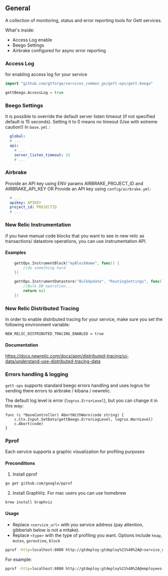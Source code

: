 ## General

A collection of monitoring, status and error reporting tools for Gett services.

What's inside:
* Access Log enable
* Beego Settings
* Airbrake configured for async error reporting

### Access Log
for enabling access log for your service
```go
import "github.com/gtforge/services_common_go/gett-ops/gett-beego"

gettBeego.AccessLog = true

```

### Beego Settings
It is possible to override the default server listen timeout (if not specified default is 15 seconds).
Setting it to 0 means no timeout (Use with extreme caution!)
In `base.yml` :

```yaml
  global:
  # ...
  api:
    # ...
    server_listen_timeout: 15
    # ...
```

### Airbrake
Provide an API key using ENV params AIRBRAKE_PROJECT_ID and AIRBRAKE_API_KEY
OR
Provide an API key using `config/airbrake.yml`:

```yaml
  # ...
  apikey: APIKEY
  project_id: PROJECTID
  # ...
```


### New Relic Instrumentation
if you have manual code blocks that you want to see in new relic as transactions/ datastore operations, you can use instrumentation API.

#### Examples
```go
    gettOps.InstrumentBlock("myBlockName", func() {
    	//do something hard
    })
```

```go
    gettOps.InstrumentDatastore("BulkUpdate", "RoutingSettings", func() error {
    	//Bulk DB operation...
    	return nil
    })
```

### New Relic Distributed Tracing
In order to enable distributed tracing for your service, make sure you set the following environment variable:

`NEW_RELIC_DISTRIBUTED_TRACING_ENABLED = true`

#### Documentation
https://docs.newrelic.com/docs/apm/distributed-tracing/ui-data/understand-use-distributed-tracing-data

### Errors handling & logging
`gett-ops` supports standard beego errors handling and uses logrus for sending there errors to airbrake / kibana / newrelic.

The default log level is error (`logrus.ErrorLevel`), but you can change it in this way:
```
func (c *BaseController) AbortWithWarn(code string) {
	c.Ctx.Input.SetData(gettBeego.ErrorLogLevel, logrus.WarnLevel)
 	c.Abort(code)
}
```

### Pprof
Each service supports a graphic visualization for profiling purposes
#### Preconditions
1. Install pprof
```bash
go get github.com/google/pprof
```
2. Install GraphViz. For mac users you can use homebrew
```bash
brew install Graphviz
```

#### Usage
* Replace `<service_url>` with you service address (pay attention, gibberish below is not a mitake).
* Replace `<type>` with the type of profiling you want. Options include `heap`, `mutex`, `goroutine`, `block`

```bash
pprof -http=localhost:8080 http://gtdeploy:gtdeploy%21%40%2A@<service_url>/debug/pprof/<type> && open http://localhost:8080
```
For example:
```bash
pprof -http=localhost:8080 http://gtdeploy:gtdeploy%21%40%2A@employees-scrum75.gett.io/debug/pprof/heap && open http://localhost:8080
```

